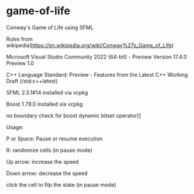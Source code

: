# game-of-life
Conway's Game of Life using SFML

Rules from wikipedia(https://en.wikipedia.org/wiki/Conway%27s_Game_of_Life)

Microsoft Visual Studio Community 2022 (64-bit) - Preview
Version 17.4.0 Preview 1.0

C++ Language Standard: Preview - Features from the Latest C++ Working Draft (/std:c++latest)

SFML 2.5.1#14 installed via vcpkg

Boost 1.79.0 installed via vcpkg

no boundary check for boost dynamic bitset operator[]

Usage:

P or Space: Pause or resume execution

R: randomize cells (in pause mode)

Up arrow: increase the speed

Down arrow: decrease the speed

click the cell to filp the state (in pause mode)
